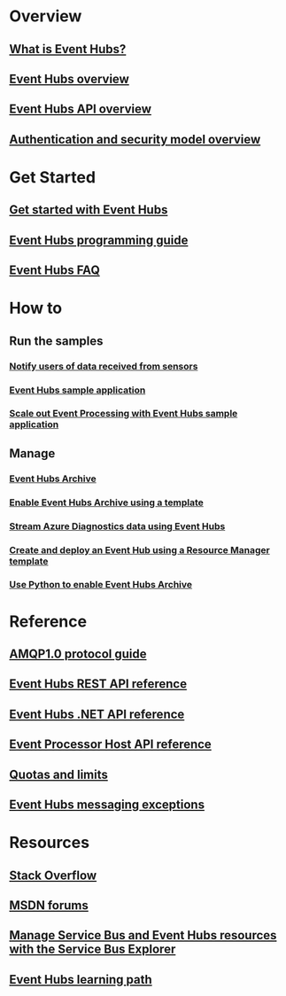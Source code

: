 # Overview

## [What is Event Hubs?](event-hubs-what-is-event-hubs.md)
## [Event Hubs overview](event-hubs-overview.md)
## [Event Hubs API overview](event-hubs-api-overview.md)
## [Authentication and security model overview](event-hubs-authentication-and-security-model-overview.md)


# Get Started
## [Get started with Event Hubs](event-hubs-csharp-ephcs-getstarted.md)
## [Event Hubs programming guide](event-hubs-programming-guide.md)
## [Event Hubs FAQ](event-hubs-faq.md)

# How to
## Run the samples
### [Notify users of data received from sensors](event-hubs-sensors-notify-users.md)
### [Event Hubs sample application](https://code.msdn.microsoft.com/Service-Bus-Event-Hub-286fd097)
### [Scale out Event Processing with Event Hubs sample application](https://code.msdn.microsoft.com/Service-Bus-Event-Hub-45f43fc3)
## Manage
### [Event Hubs Archive](event-hubs-archive-overview.md)
### [Enable Event Hubs Archive using a template](event-hubs-resource-manager-namespace-event-hub-enable-archive.md)
### [Stream Azure Diagnostics data using Event Hubs](event-hubs-streaming-azure-diags-data.md)
### [Create and deploy an Event Hub using a Resource Manager template](event-hubs-resource-manager-namespace-event-hub.md)
### [Use Python to enable Event Hubs Archive](event-hubs-archive-python.md)

# Reference
## [AMQP1.0 protocol guide](../service-bus-messaging/service-bus-amqp-protocol-guide.md)
## [Event Hubs REST API reference](https://msdn.microsoft.com/library/azure/dn790674)
## [Event Hubs .NET API reference](https://msdn.microsoft.com/library/azure/jj933424)
## [Event Processor Host API reference](https://msdn.microsoft.com/library/microsoft.servicebus.messaging(v=azure.95).aspx)
## [Quotas and limits](event-hubs-quotas.md)
## [Event Hubs messaging exceptions](event-hubs-messaging-exceptions.md)

# Resources
## [Stack Overflow](http://stackoverflow.com/questions/tagged/azure-eventhub)
## [MSDN forums](https://social.msdn.microsoft.com/forums/home?forum=servbus)
## [Manage Service Bus and Event Hubs resources with the Service Bus Explorer](https://code.msdn.microsoft.com/Service-Bus-Explorer-f2abca5a)
## [Event Hubs learning path](https://azure.microsoft.com/documentation/learning-paths/event-hubs/)


